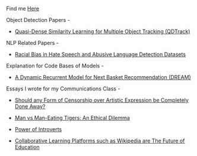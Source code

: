 Find me [Here](https://github.com/aflah02)

Object Detection Papers - 
- [Quasi-Dense Similarity Learning for Multiple Object Tracking (QDTrack)](https://aflah02.github.io/IExplainStuff/QDTrack)

NLP Related Papers - 
- [Racial Bias in Hate Speech and Abusive Language Detection Datasets](https://aflah02.github.io/IExplainStuff/RBHSALDD)

Explanation for Code Bases of Models - 

- [A Dynamic Recurrent Model for Next Basket Recommendation (DREAM)](https://aflah02.github.io/IExplainStuff/DREAM-code)

Essays I wrote for my Communications Class - 

- [Should any Form of Censorship over Artistic Expression be Completely Done Away?](https://aflah02.github.io/IExplainStuff/ArtisticCensorship)

- [Man vs Man-Eating Tigers: An Ethical Dilemma](https://aflah02.github.io/IExplainStuff/ManVsManEatingTiger)

- [Power of Introverts](https://aflah02.github.io/IExplainStuff/PowerofIntroverts)

- [Collaborative Learning Platforms such as Wikipedia are The Future of Education](https://aflah02.github.io/IExplainStuff/WikiCollaborativeLearning)